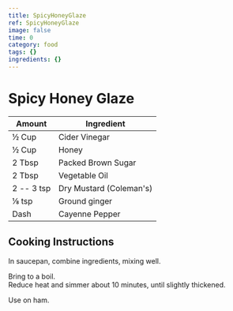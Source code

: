 ```yaml
---
title: SpicyHoneyGlaze
ref: SpicyHoneyGlaze
image: false
time: 0
category: food
tags: {}
ingredients: {}
---
```

# Spicy Honey Glaze  
  
|Amount|Ingredient|  
|----|----|  
½ Cup | Cider Vinegar  
½ Cup | Honey  
2 Tbsp | Packed Brown Sugar  
2 Tbsp | Vegetable Oil  
2 -- 3 tsp | Dry Mustard (Coleman's)  
⅛ tsp | Ground ginger  
Dash | Cayenne Pepper  
  
## Cooking Instructions  
In saucepan, combine ingredients, mixing well.  
  
Bring to a boil.  
Reduce heat and simmer about 10 minutes, until slightly thickened.  
  
Use on ham.  
  